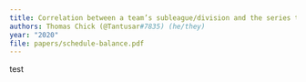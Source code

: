 ```yaml
---
title: Correlation between a team’s subleague/division and the series they play
authors: Thomas Chick (@Tantusar#7835) (he/they)
year: "2020"
file: papers/schedule-balance.pdf
---
```


test